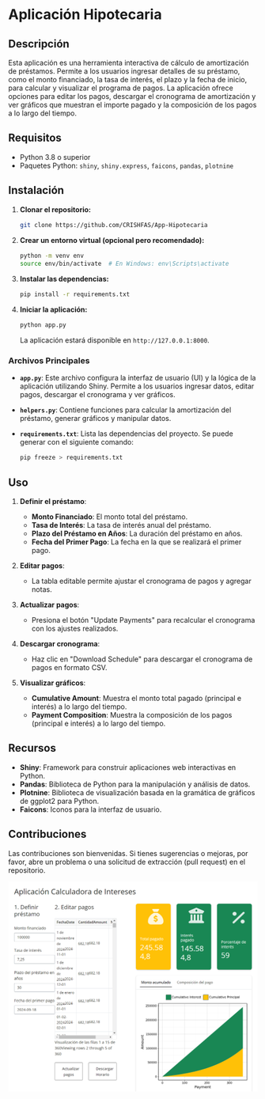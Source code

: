 ﻿# Aplicación Hipotecaria

## Descripción

Esta aplicación es una herramienta interactiva de cálculo de amortización de préstamos. Permite a los usuarios ingresar detalles de su préstamo, como el monto financiado, la tasa de interés, el plazo y la fecha de inicio, para calcular y visualizar el programa de pagos. La aplicación ofrece opciones para editar los pagos, descargar el cronograma de amortización y ver gráficos que muestran el importe pagado y la composición de los pagos a lo largo del tiempo.

## Requisitos

- Python 3.8 o superior
- Paquetes Python: `shiny`, `shiny.express`, `faicons`, `pandas`, `plotnine`

## Instalación

1. **Clonar el repositorio:**

    ```bash
    git clone https://github.com/CRISHFAS/App-Hipotecaria
    ```

2. **Crear un entorno virtual (opcional pero recomendado):**

    ```bash
    python -m venv env
    source env/bin/activate  # En Windows: env\Scripts\activate
    ```

3. **Instalar las dependencias:**

    ```bash
    pip install -r requirements.txt
    ```

4. **Iniciar la aplicación:**

    ```bash
    python app.py
    ```

   La aplicación estará disponible en `http://127.0.0.1:8000`.


### Archivos Principales

- **`app.py`**: Este archivo configura la interfaz de usuario (UI) y la lógica de la aplicación utilizando Shiny. Permite a los usuarios ingresar datos, editar pagos, descargar el cronograma y ver gráficos.

- **`helpers.py`**: Contiene funciones para calcular la amortización del préstamo, generar gráficos y manipular datos.

- **`requirements.txt`**: Lista las dependencias del proyecto. Se puede generar con el siguiente comando:

    ```bash
    pip freeze > requirements.txt
    ```

## Uso

1. **Definir el préstamo**:
   - **Monto Financiado**: El monto total del préstamo.
   - **Tasa de Interés**: La tasa de interés anual del préstamo.
   - **Plazo del Préstamo en Años**: La duración del préstamo en años.
   - **Fecha del Primer Pago**: La fecha en la que se realizará el primer pago.

2. **Editar pagos**:
   - La tabla editable permite ajustar el cronograma de pagos y agregar notas.

3. **Actualizar pagos**:
   - Presiona el botón "Update Payments" para recalcular el cronograma con los ajustes realizados.

4. **Descargar cronograma**:
   - Haz clic en "Download Schedule" para descargar el cronograma de pagos en formato CSV.

5. **Visualizar gráficos**:
   - **Cumulative Amount**: Muestra el monto total pagado (principal e interés) a lo largo del tiempo.
   - **Payment Composition**: Muestra la composición de los pagos (principal e interés) a lo largo del tiempo.

## Recursos

- **Shiny**: Framework para construir aplicaciones web interactivas en Python.
- **Pandas**: Biblioteca de Python para la manipulación y análisis de datos.
- **Plotnine**: Biblioteca de visualización basada en la gramática de gráficos de ggplot2 para Python.
- **Faicons**: Iconos para la interfaz de usuario.

## Contribuciones

Las contribuciones son bienvenidas. Si tienes sugerencias o mejoras, por favor, abre un problema o una solicitud de extracción (pull request) en el repositorio.

![Captura](public/capture.png)
